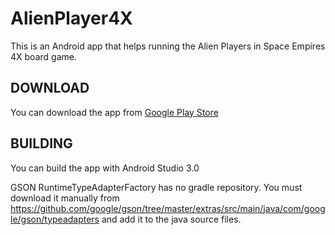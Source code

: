 # AlienPlayer4X
This is an Android app that helps running the Alien Players in Space Empires 4X board game.

## DOWNLOAD
You can download the app from [Google Play Store](https://play.google.com/store/apps/details?id=com.thilian.se4x.robot.app)

## BUILDING
You can build the app with Android Studio 3.0

GSON RuntimeTypeAdapterFactory has no gradle repository. You must download it manually from 
https://github.com/google/gson/tree/master/extras/src/main/java/com/google/gson/typeadapters and add it to the java source files.
